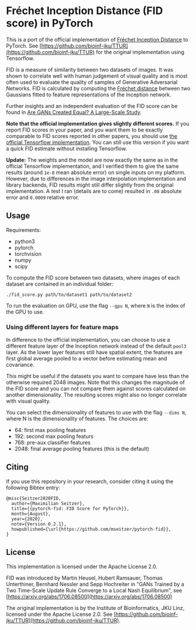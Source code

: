 # Fréchet Inception Distance (FID score) in PyTorch

This is a port of the official implementation of [Fréchet Inception Distance](https://arxiv.org/abs/1706.08500) to
PyTorch. See [https://github.com/bioinf-jku/TTUR](https://github.com/bioinf-jku/TTUR) for the original implementation
using Tensorflow.

FID is a measure of similarity between two datasets of images. It was shown to correlate well with human judgement of
visual quality and is most often used to evaluate the quality of samples of Generative Adversarial Networks. FID is
calculated by computing the [Fréchet distance](https://en.wikipedia.org/wiki/Fr%C3%A9chet_distance) between two
Gaussians fitted to feature representations of the Inception network.

Further insights and an independent evaluation of the FID score can be found
in [Are GANs Created Equal? A Large-Scale Study](https://arxiv.org/abs/1711.10337).

**Note that the official implementation gives slightly different scores.** If you report FID scores in your paper, and
you want them to be exactly comparable to FID scores reported in other papers, you should
use [the official Tensorflow implementation](https://github.com/bioinf-jku/TTUR). You can still use this version if you
want a quick FID estimate without installing Tensorflow.

**Update:** The weights and the model are now exactly the same as in the official Tensorflow implementation, and I
verified them to give the same results (around `1e-8` mean absolute error) on single inputs on my platform. However, due
to differences in the image interpolation implementation and library backends, FID results might still differ slightly
from the original implementation. A test I ran (details are to come) resulted in `.08` absolute error and `0.0009`
relative error.

## Usage

Requirements:

- python3
- pytorch
- torchvision
- numpy
- scipy

To compute the FID score between two datasets, where images of each dataset are contained in an individual folder:

```
./fid_score.py path/to/dataset1 path/to/dataset2
```

To run the evaluation on GPU, use the flag `--gpu N`, where `N` is the index of the GPU to use.

### Using different layers for feature maps

In difference to the official implementation, you can choose to use a different feature layer of the Inception network
instead of the default `pool3` layer. As the lower layer features still have spatial extent, the features are first
global average pooled to a vector before estimating mean and covariance.

This might be useful if the datasets you want to compare have less than the otherwise required 2048 images. Note that
this changes the magnitude of the FID score and you can not compare them against scores calculated on another
dimensionality. The resulting scores might also no longer correlate with visual quality.

You can select the dimensionality of features to use with the flag `--dims N`, where N is the dimensionality of
features. The choices are:

- 64:   first max pooling features
- 192:  second max pooling featurs
- 768:  pre-aux classifier features
- 2048: final average pooling features (this is the default)

## Citing

If you use this repository in your research, consider citing it using the following Bibtex entry:

```
@misc{Seitzer2020FID,
  author={Maximilian Seitzer},
  title={{pytorch-fid: FID Score for PyTorch}},
  month={August},
  year={2020},
  note={Version 0.2.1},
  howpublished={\url{https://github.com/mseitzer/pytorch-fid}},
}
```

## License

This implementation is licensed under the Apache License 2.0.

FID was introduced by Martin Heusel, Hubert Ramsauer, Thomas Unterthiner, Bernhard Nessler and Sepp Hochreiter in "GANs
Trained by a Two Time-Scale Update Rule Converge to a Local Nash Equilibrium",
see [https://arxiv.org/abs/1706.08500](https://arxiv.org/abs/1706.08500)

The original implementation is by the Institute of Bioinformatics, JKU Linz, licensed under the Apache License 2.0.
See [https://github.com/bioinf-jku/TTUR](https://github.com/bioinf-jku/TTUR).
